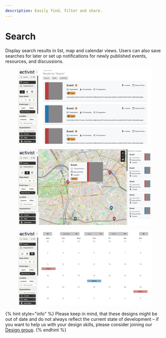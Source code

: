 ```yaml
---
description: Easily find, filter and share.
---
```


# Search

Display search results in list, map and calendar views. Users can also save searches for later or set up notifications for newly published events, resources, and discussions.

<figure><img src="../../.gitbook/assets/Event Search - List.png" alt=""><figcaption></figcaption></figure>

<figure><img src="../../.gitbook/assets/Event Search - Map.png" alt=""><figcaption></figcaption></figure>

<figure><img src="../../.gitbook/assets/Event Search - Calendar.png" alt=""><figcaption></figcaption></figure>

{% hint style="info" %}
Please keep in mind, that these designs might be out of date and do not always reflect the current state of development – if you want to help us with your design skills, please consider joining our [Design group](../../organization/community/circles-and-groups.md#design).
{% endhint %}

